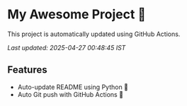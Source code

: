 # My Awesome Project 🚀

This project is automatically updated using GitHub Actions.

_Last updated: 2025-04-27 00:48:45 IST_

## Features
- Auto-update README using Python 🐍
- Auto Git push with GitHub Actions 🤖
